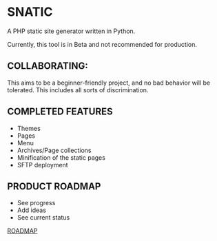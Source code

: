 # SNATIC 
A PHP static site generator written in Python.

Currently, this tool is in Beta and not recommended for production.

## COLLABORATING:

This aims to be a beginner-friendly project, and no bad behavior will be tolerated. This includes all sorts of 
discrimination.

## COMPLETED FEATURES

- Themes
- Pages
- Menu
- Archives/Page collections
- Minification of the static pages
- SFTP deployment

## PRODUCT ROADMAP

- See progress
- Add ideas
- See current status

[ROADMAP](https://app.productstash.io/roadmaps/5fb8c1a47f5b66002ef0445c/public)

 

